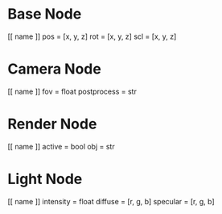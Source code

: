 # Base Node
[[ name ]]
    pos = [x, y, z]
    rot = [x, y, z]
    scl = [x, y, z]

# Camera Node

[[ name ]]
    fov = float
    postprocess = str


# Render Node

[[ name ]]
    active = bool
    obj = str

# Light Node
[[ name ]]
    intensity = float
    diffuse = [r, g, b]
    specular = [r, g, b]

# 